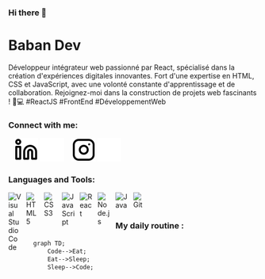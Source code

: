 ### Hi there 👋

# Baban Dev

Développeur intégrateur web passionné par React, spécialisé dans la création d'expériences digitales innovantes. Fort d'une expertise en HTML, CSS et JavaScript, avec une volonté constante d'apprentissage et de collaboration. Rejoignez-moi dans la construction de projets web fascinants ! 🚀💻 #ReactJS #FrontEnd #DéveloppementWeb

<!--
**Babanlpz/Babanlpz** is a ✨ _special_ ✨ repository because its `README.md` (this file) appears on your GitHub profile.

Actuellement:

- 🔭 Je travaille actuellement sur mon portfolio pour trouver des contrats de freelance.
- 🌱 J'apprends actuellement ReactJS, Tailwind CSS, Firebase et Next.js.
- 👯 Je cherche à collaborer sur des projets qui me permettront de progresser et d'évoluer professionnellement.
- 💬 Posez-moi des questions sur LinkedIn.
- 📫 Comment me contacter : Vous pouvez me contacter via LinkedIn ou par email à l'adresse babanlopezdev@gmail.com.
-->

### Connect with me:

&nbsp;&nbsp;
[![img_contact](./img/linkedin-light.svg)](https://www.linkedin.com/in/estebanlopezdev/#gh-light-mode-only)
[![img_contact](./img/linkedin-dark.svg)](https://www.linkedin.com/in/estebanlopezdev/#gh-dark-mode-only)
&nbsp;&nbsp;
[![img_contact](./img/instagram-light.svg)](https://www.instagram.com/babanlpz#gh-light-mode-only)
[![img_contact](./img/instagram-dark.svg)](https://www.instagram.com/babanlpz#gh-dark-mode-only)

### Languages and Tools:

<img align="left" alt="Visual Studio Code" width="26px" src="https://cdn.jsdelivr.net/gh/devicons/devicon/icons/vscode/vscode-original.svg" style="padding-right:10px;" />

<img align="left" alt="HTML5" width="26px" src="https://cdn.jsdelivr.net/gh/devicons/devicon/icons/html5/html5-original.svg" style="padding-right:10px;" />
<img align="left" alt="CSS3" width="26px" src="https://cdn.jsdelivr.net/gh/devicons/devicon/icons/css3/css3-original.svg" style="padding-right:10px;" />
<img align="left" alt="JavaScript" width="26px" src="https://cdn.jsdelivr.net/gh/devicons/devicon/icons/javascript/javascript-original.svg" style="padding-right:10px;" />
<img align="left" alt="React" width="26px" src="https://cdn.jsdelivr.net/gh/devicons/devicon/icons/react/react-original.svg" style="padding-right:10px;" />
<img align="left" alt="Node.js" width="26px" src="https://cdn.jsdelivr.net/gh/devicons/devicon/icons/nodejs/nodejs-original.svg" style="padding-right:10px;" />
<img align="left" alt="Java" width="26px" src="https://cdn.jsdelivr.net/gh/devicons/devicon/icons/java/java-original.svg" style="padding-right:10px;" />
<img align="left" alt="Git" width="26px" src="https://cdn.jsdelivr.net/gh/devicons/devicon/icons/git/git-original.svg" style="padding-right:10px;" />

<br />
<br />

### My daily routine :

```mermaid
  graph TD;
      Code-->Eat;
      Eat-->Sleep;
      Sleep-->Code;
```

[website]: https://portfoliobaban.vercel.app/
[insta]: https://www.instagram.com/babanlpz/
